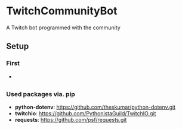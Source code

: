 # TwitchCommunityBot
A Twitch bot programmed with the community


## Setup

### First
-

##





### Used packages via. pip
- **python-dotenv**: https://github.com/theskumar/python-dotenv.git
- **twitchio**: https://github.com/PythonistaGuild/TwitchIO.git
- **requests**: https://github.com/psf/requests.git
